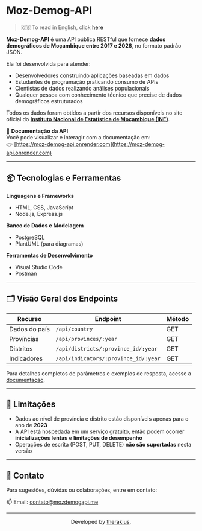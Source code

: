 # Moz-Demog-API

> 🇬🇧 To read in English, click [here](./README.md)

**Moz-Demog-API** é uma API pública RESTful que fornece **dados demográficos de Moçambique entre 2017 e 2026**, no formato padrão JSON.

Ela foi desenvolvida para atender:
- Desenvolvedores construindo aplicações baseadas em dados
- Estudantes de programação praticando consumo de APIs
- Cientistas de dados realizando análises populacionais
- Qualquer pessoa com conhecimento técnico que precise de dados demográficos estruturados

Todos os dados foram obtidos a partir dos recursos disponíveis no site oficial do **[Instituto Nacional de Estatística de Moçambique (INE)](https://www.ine.gov.mz/)**.

📄 **Documentação da API**  
Você pode visualizar e interagir com a documentação em:  
👉 [https://moz-demog-api.onrender.com](https://moz-demog-api.onrender.com)

---

## 📦 Tecnologias e Ferramentas

**Linguagens e Frameworks**
- HTML, CSS, JavaScript
- Node.js, Express.js

**Banco de Dados e Modelagem**
- PostgreSQL
- PlantUML (para diagramas)

**Ferramentas de Desenvolvimento**
- Visual Studio Code
- Postman

---

## 🗂 Visão Geral dos Endpoints

| Recurso      | Endpoint                                 | Método |
|--------------|------------------------------------------|--------|
| Dados do país | `/api/country`                          | GET    |
| Províncias    | `/api/provinces/:year`                  | GET    |
| Distritos     | `/api/districts/:province_id/:year`     | GET    |
| Indicadores   | `/api/indicators/:province_id/:year`    | GET    |

Para detalhes completos de parâmetros e exemplos de resposta, acesse a [documentação](https://moz-demog-api.onrender.com).

---

## 📌 Limitações

- Dados ao nível de província e distrito estão disponíveis apenas para o ano de **2023**
- A API está hospedada em um serviço gratuito, então podem ocorrer **inicializações lentas** e **limitações de desempenho**
- Operações de escrita (POST, PUT, DELETE) **não são suportadas** nesta versão

---

## 🤝 Contato

Para sugestões, dúvidas ou colaborações, entre em contato:

📫 Email: [contato@mozdemogapi.me](mailto:contato@mozdemogapi.me)

---

<p align="center"> Developed by <a href="https://github.com/therakius">therakius</a>.</p>
